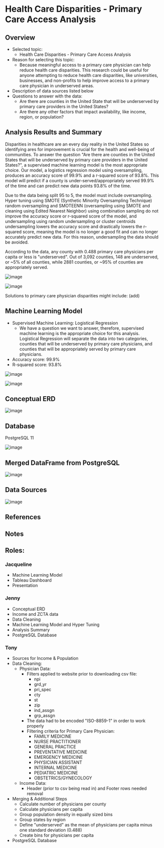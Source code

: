 # Health Care Disparities - Primary Care Access Analysis

## Overview
* Selected topic:
  * Health Care Disparities - Primary Care Access Analysis
* Reason for selecting this topic:
  * Because meaningful access to a primary care physician can help reduce health care disparities. This research could be useful for anyone attempting to reduce health care disparities, like universities, businesses, and non-profits to help improve access to a primary care physician in underserved areas.
* Description of data sources listed below
* Questions to answer with the data:
  * Are there are counties in the United State that will be underserved by primary care providers in the United States?
  * Are there any other factors that impact availability, like income, region, or population?

## Analysis Results and Summary
Disparities in healthcare are an every day reality in the United States so identifying ares for improvement is crucial for the health and well-being of communities. To answer the question "Are there are counties in the United States that will be underserved by primary care providers in the United States?", a supervised machine learning model is the most appropriate choice. Our model, a logistics regression model using oversampling, produces an accuracy score of 99.9% and a r-squared score of 93.8%. This model will predict if a county is under-served/appropriately served 99.9% of the time and can predict new data points 93.8% of the time. 

Due to the data being split 95 to 5, the model must include oversampling. Hyper tuning using SMOTE (Synthetic Minority Oversampling Technique) random oversampling and SMOTEENN (oversampling using SMOTE and cleaning using Edited Nearest Neighbor) using combination sampling do not improve the accuracy score or r-squared score of the model, and undersampling using random undersampling or cluster centroids undersampling lowers the accuracy score and drastically lowers the r-squared score, meaning the model is no longer a good fit and can no longer accurately predict new data. For this reason, undersampling the data should be avoided. 

According to the data, any county with 0.488 primary care physicians per capita or less is "underserved". Out of 3,092 counties, 148 are underserved, or ~5% of all counties, while 2881 counties, or ~95% of counties are appropriately served.

![image](https://user-images.githubusercontent.com/67409852/155261745-376a9a31-1e1e-4a56-a54e-3296e236bb6c.png)

![image](https://user-images.githubusercontent.com/67409852/155261513-a3b704ee-9511-422c-8186-f2e94538c9d2.png)

Solutions to primary care physician disparities might include: (add)

## Machine Learning Model
* Supervised Machine Learning: Logistical Regression
  * We have a question we want to answer, therefore, supervised machine learning is the appropriate choice for this analysis. Logistical Regression will separate the data into two categories, counties that will be underserved by primary care physicians, and counties that will be appropriately served by primary care physicians.
* Accuracy score: 99.9%
* R-squared score: 93.8%

![image](https://user-images.githubusercontent.com/67409852/155629836-9228fc37-9503-4e67-89c9-416490144e39.png)

![image](https://user-images.githubusercontent.com/67409852/155629939-4a7dd7f4-edcb-468a-b076-66d02f3321b4.png)

## 

## Conceptual ERD

![image](https://user-images.githubusercontent.com/67409852/154579881-44d03c5b-2a0f-42bb-b6e0-8a4b2d622aa2.png)

## Database
PostgreSQL 11

![image](https://user-images.githubusercontent.com/67409852/154578261-ae821af4-9000-4e11-ae76-958689a9ca9c.png)

## Merged DataFrame from PostgreSQL

![image](https://user-images.githubusercontent.com/67409852/154594548-06c1c284-1284-492b-a761-c2453bea59d5.png)

## Data Sources

![image](https://user-images.githubusercontent.com/67409852/155635937-3f600f33-2276-47d8-926e-02c732b3c5a8.png)

## References

## Notes

## Roles:

### Jacqueline
* Machine Learning Model
* Tableau Dashboard
* Presentation

### Jenny
* Conceptual ERD
* Income and ZCTA data
* Data Cleaning
* Machine Learning Model and Hyper Tuning
* Analysis Summary
* PostgreSQL Database 

### Tony
* Sources for Income & Population
* Data Cleaning:
  * Physician Data:
    * Filters applied to website prior to downloading csv file:
      * npi
      * grd_yr
      * pri_spec
      * cty
      * st
      * zip
      * ind_assgn
      * grp_assgn
    * The data had to be encoded "ISO-8859-1" in order to work properly
    * Filtering criteria for Primary Care Physician:
      * FAMILY MEDICINE
      * NURSE PRACTITIONER
      * GENERAL PRACTICE
      * PREVENTATIVE MEDICINE
      * EMERGENCY MEDICINE
      * PHYSICIAN ASSISTANT
      * INTERNAL MEDICINE
      * PEDIATRIC MEDICINE
      * OBSTETRICS/GYNECOLOGY
  * Income Data:
    * Header (prior to csv being read in) and Footer rows needed removal
* Merging & Additional Steps
  * Calculate number of physicians per county
  * Calculate physicians per capita
  * Group population density in equally sized bins
  * Group states by region
  * Define "underserved" as the mean of physicians per capita minus one standard deviation (0.488)
  * Create bins for physicians per capita
* PostgreSQL Database
